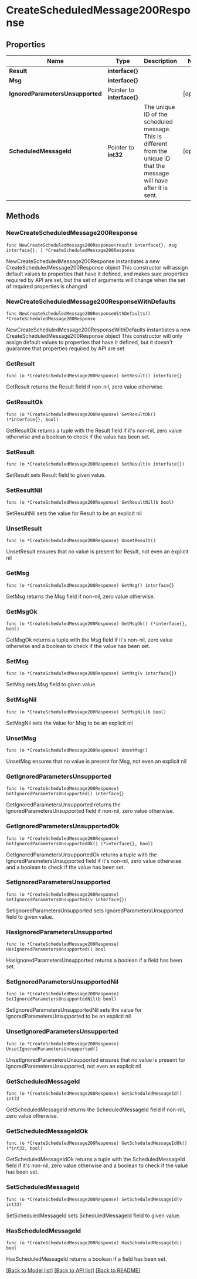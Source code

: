 # CreateScheduledMessage200Response

## Properties

Name | Type | Description | Notes
------------ | ------------- | ------------- | -------------
**Result** | **interface{}** |  | 
**Msg** | **interface{}** |  | 
**IgnoredParametersUnsupported** | Pointer to **interface{}** |  | [optional] 
**ScheduledMessageId** | Pointer to **int32** | The unique ID of the scheduled message.  This is different from the unique ID that the message will have after it is sent.  | [optional] 

## Methods

### NewCreateScheduledMessage200Response

`func NewCreateScheduledMessage200Response(result interface{}, msg interface{}, ) *CreateScheduledMessage200Response`

NewCreateScheduledMessage200Response instantiates a new CreateScheduledMessage200Response object
This constructor will assign default values to properties that have it defined,
and makes sure properties required by API are set, but the set of arguments
will change when the set of required properties is changed

### NewCreateScheduledMessage200ResponseWithDefaults

`func NewCreateScheduledMessage200ResponseWithDefaults() *CreateScheduledMessage200Response`

NewCreateScheduledMessage200ResponseWithDefaults instantiates a new CreateScheduledMessage200Response object
This constructor will only assign default values to properties that have it defined,
but it doesn't guarantee that properties required by API are set

### GetResult

`func (o *CreateScheduledMessage200Response) GetResult() interface{}`

GetResult returns the Result field if non-nil, zero value otherwise.

### GetResultOk

`func (o *CreateScheduledMessage200Response) GetResultOk() (*interface{}, bool)`

GetResultOk returns a tuple with the Result field if it's non-nil, zero value otherwise
and a boolean to check if the value has been set.

### SetResult

`func (o *CreateScheduledMessage200Response) SetResult(v interface{})`

SetResult sets Result field to given value.


### SetResultNil

`func (o *CreateScheduledMessage200Response) SetResultNil(b bool)`

 SetResultNil sets the value for Result to be an explicit nil

### UnsetResult
`func (o *CreateScheduledMessage200Response) UnsetResult()`

UnsetResult ensures that no value is present for Result, not even an explicit nil
### GetMsg

`func (o *CreateScheduledMessage200Response) GetMsg() interface{}`

GetMsg returns the Msg field if non-nil, zero value otherwise.

### GetMsgOk

`func (o *CreateScheduledMessage200Response) GetMsgOk() (*interface{}, bool)`

GetMsgOk returns a tuple with the Msg field if it's non-nil, zero value otherwise
and a boolean to check if the value has been set.

### SetMsg

`func (o *CreateScheduledMessage200Response) SetMsg(v interface{})`

SetMsg sets Msg field to given value.


### SetMsgNil

`func (o *CreateScheduledMessage200Response) SetMsgNil(b bool)`

 SetMsgNil sets the value for Msg to be an explicit nil

### UnsetMsg
`func (o *CreateScheduledMessage200Response) UnsetMsg()`

UnsetMsg ensures that no value is present for Msg, not even an explicit nil
### GetIgnoredParametersUnsupported

`func (o *CreateScheduledMessage200Response) GetIgnoredParametersUnsupported() interface{}`

GetIgnoredParametersUnsupported returns the IgnoredParametersUnsupported field if non-nil, zero value otherwise.

### GetIgnoredParametersUnsupportedOk

`func (o *CreateScheduledMessage200Response) GetIgnoredParametersUnsupportedOk() (*interface{}, bool)`

GetIgnoredParametersUnsupportedOk returns a tuple with the IgnoredParametersUnsupported field if it's non-nil, zero value otherwise
and a boolean to check if the value has been set.

### SetIgnoredParametersUnsupported

`func (o *CreateScheduledMessage200Response) SetIgnoredParametersUnsupported(v interface{})`

SetIgnoredParametersUnsupported sets IgnoredParametersUnsupported field to given value.

### HasIgnoredParametersUnsupported

`func (o *CreateScheduledMessage200Response) HasIgnoredParametersUnsupported() bool`

HasIgnoredParametersUnsupported returns a boolean if a field has been set.

### SetIgnoredParametersUnsupportedNil

`func (o *CreateScheduledMessage200Response) SetIgnoredParametersUnsupportedNil(b bool)`

 SetIgnoredParametersUnsupportedNil sets the value for IgnoredParametersUnsupported to be an explicit nil

### UnsetIgnoredParametersUnsupported
`func (o *CreateScheduledMessage200Response) UnsetIgnoredParametersUnsupported()`

UnsetIgnoredParametersUnsupported ensures that no value is present for IgnoredParametersUnsupported, not even an explicit nil
### GetScheduledMessageId

`func (o *CreateScheduledMessage200Response) GetScheduledMessageId() int32`

GetScheduledMessageId returns the ScheduledMessageId field if non-nil, zero value otherwise.

### GetScheduledMessageIdOk

`func (o *CreateScheduledMessage200Response) GetScheduledMessageIdOk() (*int32, bool)`

GetScheduledMessageIdOk returns a tuple with the ScheduledMessageId field if it's non-nil, zero value otherwise
and a boolean to check if the value has been set.

### SetScheduledMessageId

`func (o *CreateScheduledMessage200Response) SetScheduledMessageId(v int32)`

SetScheduledMessageId sets ScheduledMessageId field to given value.

### HasScheduledMessageId

`func (o *CreateScheduledMessage200Response) HasScheduledMessageId() bool`

HasScheduledMessageId returns a boolean if a field has been set.


[[Back to Model list]](../README.md#documentation-for-models) [[Back to API list]](../README.md#documentation-for-api-endpoints) [[Back to README]](../README.md)


